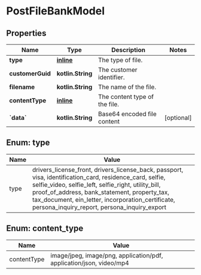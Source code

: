 
# PostFileBankModel

## Properties
Name | Type | Description | Notes
------------ | ------------- | ------------- | -------------
**type** | [**inline**](#Type) | The type of file. | 
**customerGuid** | **kotlin.String** | The customer identifier. | 
**filename** | **kotlin.String** | The name of the file. | 
**contentType** | [**inline**](#ContentType) | The content type of the file. | 
**&#x60;data&#x60;** | **kotlin.String** | Base64 encoded file content |  [optional]


<a name="Type"></a>
## Enum: type
Name | Value
---- | -----
type | drivers_license_front, drivers_license_back, passport, visa, identification_card, residence_card, selfie, selfie_video, selfie_left, selfie_right, utility_bill, proof_of_address, bank_statement, property_tax, tax_document, ein_letter, incorporation_certificate, persona_inquiry_report, persona_inquiry_export


<a name="ContentType"></a>
## Enum: content_type
Name | Value
---- | -----
contentType | image/jpeg, image/png, application/pdf, application/json, video/mp4



